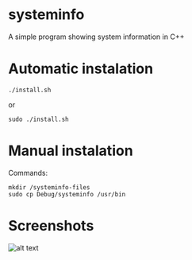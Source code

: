 # systeminfo
 A simple program showing system information in C++
# Automatic instalation
  ```
  ./install.sh
  ```
  or
  ```
  sudo ./install.sh
  ```
# Manual instalation
 Commands:
  ```
  mkdir /systeminfo-files
  sudo cp Debug/systeminfo /usr/bin
  ```
# Screenshots
  ![alt text](https://i.imgur.com/5LNtxWA.png?1)

